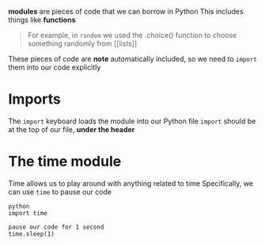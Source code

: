 **modules** are pieces of code that we can borrow in Python
This includes things like **functions**

> For example, in `random` we used the .choice() function 
> to choose something randomly from [[lists]]

These pieces of code are **note** automatically included,
so we need to `import` them into our code explicitly

# Imports

The `import` keyboard loads the module into our Python file
`import` should be at the top of our file, **under the header**

# The time module
Time allows us to play around with anything related to time
Specifically, we can use `time` to pause our code

```
python
import time  

pause our code for 1 second
time.sleep(1)
```



